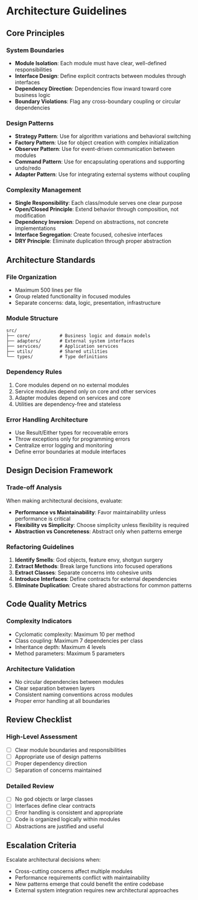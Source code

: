 # Architecture Guidelines

## Core Principles

### System Boundaries
- **Module Isolation**: Each module must have clear, well-defined responsibilities
- **Interface Design**: Define explicit contracts between modules through interfaces
- **Dependency Direction**: Dependencies flow inward toward core business logic
- **Boundary Violations**: Flag any cross-boundary coupling or circular dependencies

### Design Patterns
- **Strategy Pattern**: Use for algorithm variations and behavioral switching
- **Factory Pattern**: Use for object creation with complex initialization
- **Observer Pattern**: Use for event-driven communication between modules
- **Command Pattern**: Use for encapsulating operations and supporting undo/redo
- **Adapter Pattern**: Use for integrating external systems without coupling

### Complexity Management
- **Single Responsibility**: Each class/module serves one clear purpose
- **Open/Closed Principle**: Extend behavior through composition, not modification
- **Dependency Inversion**: Depend on abstractions, not concrete implementations
- **Interface Segregation**: Create focused, cohesive interfaces
- **DRY Principle**: Eliminate duplication through proper abstraction

## Architecture Standards

### File Organization
- Maximum 500 lines per file
- Group related functionality in focused modules
- Separate concerns: data, logic, presentation, infrastructure

### Module Structure
```
src/
├── core/           # Business logic and domain models
├── adapters/       # External system interfaces
├── services/       # Application services
├── utils/          # Shared utilities
└── types/          # Type definitions
```

### Dependency Rules
1. Core modules depend on no external modules
2. Service modules depend only on core and other services
3. Adapter modules depend on services and core
4. Utilities are dependency-free and stateless

### Error Handling Architecture
- Use Result/Either types for recoverable errors
- Throw exceptions only for programming errors
- Centralize error logging and monitoring
- Define error boundaries at module interfaces

## Design Decision Framework

### Trade-off Analysis
When making architectural decisions, evaluate:
- **Performance vs Maintainability**: Favor maintainability unless performance is critical
- **Flexibility vs Simplicity**: Choose simplicity unless flexibility is required
- **Abstraction vs Concreteness**: Abstract only when patterns emerge

### Refactoring Guidelines
1. **Identify Smells**: God objects, feature envy, shotgun surgery
2. **Extract Methods**: Break large functions into focused operations
3. **Extract Classes**: Separate concerns into cohesive units
4. **Introduce Interfaces**: Define contracts for external dependencies
5. **Eliminate Duplication**: Create shared abstractions for common patterns

## Code Quality Metrics

### Complexity Indicators
- Cyclomatic complexity: Maximum 10 per method
- Class coupling: Maximum 7 dependencies per class
- Inheritance depth: Maximum 4 levels
- Method parameters: Maximum 5 parameters

### Architecture Validation
- No circular dependencies between modules
- Clear separation between layers
- Consistent naming conventions across modules
- Proper error handling at all boundaries

## Review Checklist

### High-Level Assessment
- [ ] Clear module boundaries and responsibilities
- [ ] Appropriate use of design patterns
- [ ] Proper dependency direction
- [ ] Separation of concerns maintained

### Detailed Review
- [ ] No god objects or large classes
- [ ] Interfaces define clear contracts
- [ ] Error handling is consistent and appropriate
- [ ] Code is organized logically within modules
- [ ] Abstractions are justified and useful

## Escalation Criteria

Escalate architectural decisions when:
- Cross-cutting concerns affect multiple modules
- Performance requirements conflict with maintainability
- New patterns emerge that could benefit the entire codebase
- External system integration requires new architectural approaches